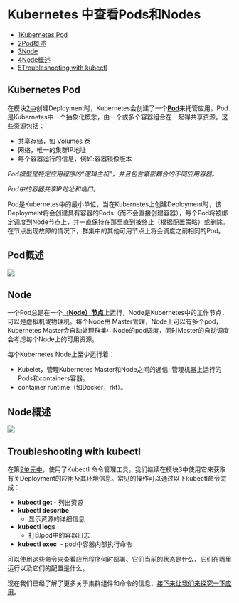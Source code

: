 # Kubernetes 中查看Pods和Nodes

* [1Kubernetes Pod](http://docs.kubernetes.org.cn/115.html#Kubernetes_Pod)
* [2Pod概述](http://docs.kubernetes.org.cn/115.html#Pod)
* [3Node](http://docs.kubernetes.org.cn/115.html#Node)
* [4Node概述](http://docs.kubernetes.org.cn/115.html#Node-2)
* [5Troubleshooting with kubectl](http://docs.kubernetes.org.cn/115.html#Troubleshooting_with_kubectl)

## Kubernetes Pod

在模块[2中](http://docs.kubernetes.org.cn/113.html)创建Deployment时，Kubernetes会创建了一个[**Pod**](http://docs.kubernetes.org.cn/312.html)来托管应用。Pod是Kubernetes中一个抽象化概念，由一个或多个容器组合在一起得共享资源。这些资源包括：

* 共享存储，如 Volumes 卷
* 网络，唯一的集群IP地址
* 每个容器运行的信息，例如:容器镜像版本

_Pod模型是特定应用程序的“逻辑主机”，并且包含紧密耦合的不同应用容器。_

_Pod中的容器共享IP地址和端口。_

Pod是Kubernetes中的最小单位，当在Kubernetes上创建Deployment时，该Deployment将会创建具有容器的Pods（而不会直接创建容器），每个Pod将被绑定调度到Node节点上，并一直保持在那里直到被终止（根据配置策略）或删除。在节点出现故障的情况下，群集中的其他可用节点上将会调度之前相同的Pod。

## Pod概述

![](https://d33wubrfki0l68.cloudfront.net/fe03f68d8ede9815184852ca2a4fd30325e5d15a/98064/docs/tutorials/kubernetes-basics/public/images/module_03_pods.svg)



## Node

一个Pod总是在一个[（**Node）节点**](http://docs.kubernetes.org.cn/304.html)上运行，Node是Kubernetes中的工作节点，可以是虚拟机或物理机。每个Node由 Master管理，Node上可以有多个pod，Kubernetes Master会自动处理群集中Node的pod调度，同时Master的自动调度会考虑每个Node上的可用资源。

每个Kubernetes Node上至少运行着：

* Kubelet，管理Kubernetes Master和Node之间的通信; 管理机器上运行的Pods和containers容器。
* container runtime（如Docker，rkt）。

## Node概述

![](https://d33wubrfki0l68.cloudfront.net/5cb72d407cbe2755e581b6de757e0d81760d5b86/a9df9/docs/tutorials/kubernetes-basics/public/images/module_03_nodes.svg)

## Troubleshooting with kubectl

在第[2单元中](http://docs.kubernetes.org.cn/113.html)，使用了Kubectl 命令管理工具。我们继续在模块3中使用它来获取有关Deployment的应用及其环境信息。常见的操作可以通过以下kubectl命令完成：

* **kubectl get -**
  列出资源
* **kubectl describe**
  - 显示资源的详细信息
* **kubectl logs**
  - 打印pod中的容器日志
* **kubectl exec**
   - pod中容器内部执行命令

可以使用这些命令来查看应用程序何时部署、它们当前的状态是什么、它们在哪里运行以及它们的配置是什么。

现在我们已经了解了更多关于集群组件和命令的信息，[接下来让我们来探究一下应用](https://kubernetes.io/docs/tutorials/kubernetes-basics/explore-interactive/)。



